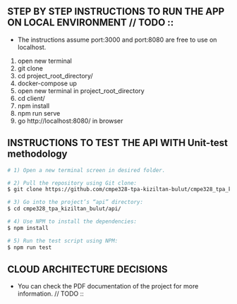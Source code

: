 ## STEP BY STEP INSTRUCTIONS TO RUN THE APP ON LOCAL ENVIRONMENT // TODO ::

* The instructions assume port:3000 and port:8080 are free to use on localhost.
1) open new terminal
2) git clone
3) cd project_root_directory/
4) docker-compose up
5) open new terminal in project_root_directory
6) cd client/
7) npm install
8) npm run serve
9) go http://localhost:8080/ in browser

## INSTRUCTIONS TO TEST THE API WITH Unit-test methodology
```bash
# 1) Open a new terminal screen in desired folder.

# 2) Pull the repository using Git clone:
$ git clone https://github.com/cmpe328-tpa-kiziltan-bulut/cmpe328_tpa_kiziltan_bulut.git

# 3) Go into the project’s “api” directory:
$ cd cmpe328_tpa_kiziltan_bulut/api/

# 4) Use NPM to install the dependencies:
$ npm install

# 5) Run the test script using NPM:
$ npm run test
```

## CLOUD ARCHITECTURE DECISIONS

* You can check the PDF documentation of the project for more information. // TODO ::
